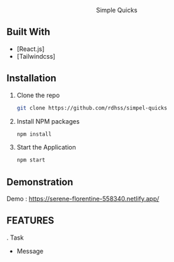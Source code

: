 <p align="center">
Simple Quicks
</p>


## Built With

- [React.js]
- [Tailwindcss]


## Installation

1. Clone the repo
   ```sh
   git clone https://github.com/rdhss/simpel-quicks
   ```
2. Install NPM packages
   ```sh
   npm install
   ```
3. Start the Application
   ```sh
   npm start
   ```

## Demonstration

Demo : https://serene-florentine-558340.netlify.app/


## FEATURES

. Task

- Message

